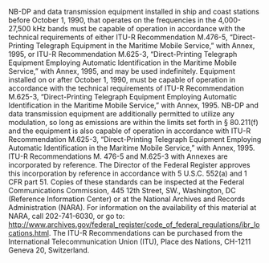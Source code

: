 NB-DP and data transmission equipment installed in ship and coast stations before October 1, 1990, that operates on the frequencies in the 4,000-27,500 kHz bands must be capable of operation in accordance with the technical requirements of either ITU-R Recommendation M.476-5, “Direct-Printing Telegraph Equipment in the Maritime Mobile Service,” with Annex, 1995, or ITU-R Recommendation M.625-3, “Direct-Printing Telegraph Equipment Employing Automatic Identification in the Maritime Mobile Service,” with Annex, 1995, and may be used indefinitely. Equipment installed on or after October 1, 1990, must be capable of operation in accordance with the technical requirements of ITU-R Recommendation M.625-3, “Direct-Printing Telegraph Equipment Employing Automatic Identification in the Maritime Mobile Service,” with Annex, 1995. NB-DP and data transmission equipment are additionally permitted to utilize any modulation, so long as emissions are within the limits set forth in § 80.211(f) and the equipment is also capable of operation in accordance with ITU-R Recommendation M.625-3, “Direct-Printing Telegraph Equipment Employing Automatic Identification in the Maritime Mobile Service,” with Annex, 1995. ITU-R Recommendations M. 476-5 and M.625-3 with Annexes are incorporated by reference. The Director of the Federal Register approves this incorporation by reference in accordance with 5 U.S.C. 552(a) and 1 CFR part 51. Copies of these standards can be inspected at the Federal Communications Commission, 445 12th Street, SW., Washington, DC (Reference Information Center) or at the National Archives and Records Administration (NARA). For information on the availability of this material at NARA, call 202-741-6030, or go to: http://www.archives.gov/federal_register/code_of_federal_regulations/ibr_locations.html. The ITU-R Recommendations can be purchased from the International Telecommunication Union (ITU), Place des Nations, CH-1211 Geneva 20, Switzerland.

